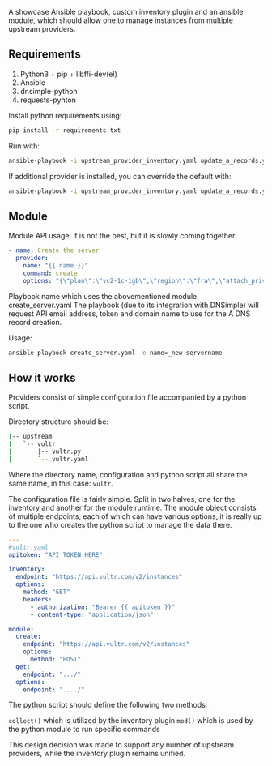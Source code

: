 A showcase Ansible playbook, custom inventory plugin and an ansible module, which should allow one to manage instances from multiple upstream providers.

## Requirements
1. Python3 + pip + libffi-dev(el)
2. Ansible
3. dnsimple-python
4. requests-pyhton

Install python requirements using:
```bash
pip install -r requirements.txt
```

Run with:
```bash
ansible-playbook -i upstream_provider_inventory.yaml update_a_records.yaml
```

If additional provider is installed, you can override the default with:
```bash
ansible-playbook -i upstream_provider_inventory.yaml update_a_records.yaml -e source=do
```

## Module
Module API usage, it is not the best, but it is slowly coming together:
```yaml
- name: Create the server
  provider:
    name: "{{ name }}"
    command: create
    options: "{\"plan\":\"vc2-1c-1gb\",\"region\":\"fra\",\"attach_private_network\":[\"62f298c4-8e88-4d7e-bb06-141d16c69eb7\"],\"snapshot_id\":\"3ff31378-a8bf-4f80-ab5b-659c42a8cc75\"}"
```

Playbook name which uses the abovementioned module: create_server.yaml
The playbook (due to its integration with DNSimple) will request API email address, token and domain name to use for the A DNS record creation.

Usage:
```bash
ansible-playbook create_server.yaml -e name=_new-servername
```

## How it works
Providers consist of simple configuration file accompanied by a python script.

Directory structure should be:
```bash
|-- upstream
|   `-- vultr
|       |-- vultr.py
|       `-- vultr.yaml
```

Where the directory name, configuration and python script all share the same name, in this case: `vultr`.

The configuration file is fairly simple. Split in two halves, one for the inventory and another for the module runtime. The module object consists of multiple endpoints, each of which can have various options, it is really up to the one who creates the python script to manage the data there.
```yaml
---
#vultr.yaml
apitoken: "API_TOKEN_HERE"

inventory:
  endpoint: "https://api.vultr.com/v2/instances"
  options:
    method: "GET"
    headers:
      - authorization: "Bearer {{ apitoken }}"
      - content-type: "application/json"

module:
  create:
    endpoint: "https://api.vultr.com/v2/instances"
    options:
      method: "POST"
  get:
    endpoint: ".../"
  options:
    endpoint: "..../"
```

The python script should define the following two methods:

`collect()` which is utilized by the inventory plugin
`mod()` which is used by the python module to run specific commands

This design decision was made to support any number of upstream providers, while the inventory plugin remains unified.

